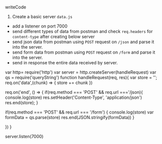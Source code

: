 writeCode

1. Create a basic server `data.js`

- add a listener on port 7000
- send different types of data from postman and check `req.headers` for `content-type` after creating below server
- send json data from postman using `POST` request on `/json` and parse it into the server.
- send form data from postman using `POST` request on `/form` and parse it into the server.
- send in response the entire data received by server.


var http= require('http')
var server = http.createServer(handleRequest)
var qs = require('queryString')
function handleRequest(req, res){
  var store = '';
  req.on('data',(chunk) => {
    store += chunk
  })
  
  req.on('end', () => {
  if(req.method === 'POST' && req.url ==='/json){
    console.log(store)
    res.setHeader('Content-Type', 'application/json')
    res.end(store);
  }
  
  if(req.method === 'POST' && req.url === '/form') {
    console.log(store)
   var formData = qs.parse(store)
   res.end(JSON.stringify(formData))
  }

  })
}

server.listen(7000)
